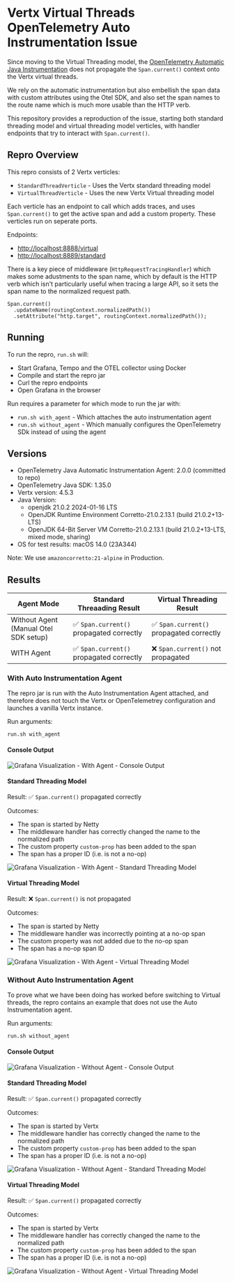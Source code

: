 # Vertx Virtual Threads OpenTelemetry Auto Instrumentation Issue

Since moving to the Virtual Threading model, the [OpenTelemetry Automatic Java Instrumentation](https://github.com/open-telemetry/opentelemetry-java-instrumentation) does not propagate the `Span.current()` context onto the Vertx virtual threads. 

We rely on the automatic instrumentation but also embellish the span data with custom attributes using the Otel SDK, and also set the span names to the route name which is much more usable than the HTTP verb.

This repository provides a reproduction of the issue, starting both standard threading model and virtual threading model verticles, with handler endpoints that try to interact with `Span.current()`.

## Repro Overview

This repro consists of 2 Vertx verticles:

- `StandardThreadVerticle` - Uses the Vertx standard threading model
- `VirtualThreadVerticle` - Uses the new Vertx Virtual threading model

Each verticle has an endpoint to call which adds traces, and uses `Span.current()` to get the active span and add a custom property. These verticles run on seperate ports.

Endpoints:

- [http://localhost:8888/virtual](http://localhost:8888/virtual)
- [http://localhost:8889/standard](http://localhost:8889/standard)

There is a key piece of middleware (`HttpRequestTracingHandler`) which makes some adustments to the span name, which by default is the HTTP verb which isn't particularly useful when tracing a large API, so it sets the span name to the normalized request path.

```
Span.current()
  .updateName(routingContext.normalizedPath())
  .setAttribute("http.target", routingContext.normalizedPath());
```

## Running

To run the repro, `run.sh` will:

- Start Grafana, Tempo and the OTEL collector using Docker
- Compile and start the repro jar
- Curl the repro endpoints
- Open Grafana in the browser

Run requires a parameter for which mode to run the jar with:

- `run.sh with_agent` - Which attaches the auto instrumentation agent
- `run.sh without_agent` - Which manually configures the OpenTelemetry SDk instead of using the agent


## Versions

- OpenTelemetry Java Automatic Instrumentation Agent: 2.0.0 (committed to repo)
- OpenTelemetry Java SDK: 1.35.0
- Vertx version: 4.5.3
- Java Version: 
  - openjdk 21.0.2 2024-01-16 LTS
  - OpenJDK Runtime Environment Corretto-21.0.2.13.1 (build 21.0.2+13-LTS)
  - OpenJDK 64-Bit Server VM Corretto-21.0.2.13.1 (build 21.0.2+13-LTS, mixed mode, sharing)
- OS for test results: macOS 14.0 (23A344)

Note: We use `amazoncorretto:21-alpine` in Production.

## Results

| Agent Mode | Standard Threaading Result| Virtual Threading Result |
| --- | --- | --- |
| Without Agent (Manual Otel SDK setup) | ✅ `Span.current()` propagated correctly | ✅ `Span.current()` propagated correctly |
| WITH Agent | ✅ `Span.current()` propagated correctly | ❌ `Span.current()` not propagated |

### With Auto Instrumentation Agent

The repro jar is run with the Auto Instrumentation Agent attached, and therefore does not touch the Vertx or OpenTelemetrey configuration and launches a vanilla Vertx instance.

Run arguments: 

```
run.sh with_agent
```

#### Console Output

![Grafana Visualization - With Agent - Console Output](/screenshots/with_agent_console.png)

#### Standard Threading Model

Result: ✅ `Span.current()` propagated correctly

Outcomes:
- The span is started by Netty
- The middleware handler has correctly changed the name to the normalized path
- The custom property `custom-prop` has been added to the span
- The span has a proper ID (i.e. is not a no-op)

![Grafana Visualization - With Agent - Standard Threading Model](/screenshots/with_agent_grafana_standard.png)

#### Virtual Threading Model

Result: ❌ `Span.current()` is not propagated

Outcomes:
- The span is started by Netty
- The middleware handler was incorrectly pointing at a no-op span
- The custom property was not added due to the no-op span
- The span has a no-op span ID

![Grafana Visualization - With Agent - Virtual Threading Model](/screenshots/with_agent_grafana_virtual.png)

### Without Auto Instrumentation Agent

To prove what we have been doing has worked before switching to Virtual threads, the repro contains an example that does not use the Auto Instrumentation agent.

Run arguments: 

```
run.sh without_agent
```

#### Console Output

![Grafana Visualization - Without Agent - Console Output](/screenshots/without_agent_console.png)

#### Standard Threading Model

Result: ✅ `Span.current()` propagated correctly

Outcomes:
- The span is started by Vertx
- The middleware handler has correctly changed the name to the normalized path
- The custom property `custom-prop` has been added to the span
- The span has a proper ID (i.e. is not a no-op)

![Grafana Visualization - Without Agent - Standard Threading Model](/screenshots/without_agent_grafana_standard.png)

#### Virtual Threading Model

Result: ✅ `Span.current()` propagated correctly

Outcomes:
- The span is started by Vertx
- The middleware handler has correctly changed the name to the normalized path
- The custom property `custom-prop` has been added to the span
- The span has a proper ID (i.e. is not a no-op)

![Grafana Visualization - Without Agent - Virtual Threading Model](/screenshots/without_agent_grafana_virtual.png)
